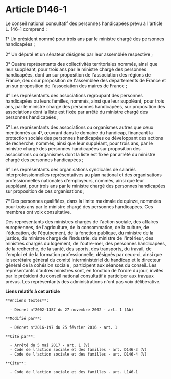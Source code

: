 # Article D146-1

Le conseil national consultatif des personnes handicapées prévu à l'article L. 146-1 comprend : 

1° Un président nommé pour trois ans par le ministre chargé des personnes handicapées ; 

2° Un député et un sénateur désignés par leur assemblée respective ; 

3° Quatre représentants des collectivités territoriales nommés, ainsi que leur suppléant, pour trois ans par le ministre
chargé des personnes handicapées, dont un sur proposition de l'association des régions de France, deux sur proposition de
l'assemblée des départements de France et un sur proposition de l'association des maires de France ; 

4° Les représentants des associations regroupant des personnes handicapées ou leurs familles, nommés, ainsi que leur
suppléant, pour trois ans, par le ministre chargé des personnes handicapées, sur proposition des associations dont la liste
est fixée par arrêté du ministre chargé des personnes handicapées ;

5° Les représentants des associations ou organismes autres que ceux mentionnés au 4°, œuvrant dans le domaine du handicap,
finançant la protection sociale des personnes handicapées ou développant des actions de recherche, nommés, ainsi que leur
suppléant, pour trois ans, par le ministre chargé des personnes handicapées sur proposition des associations ou organismes
dont la liste est fixée par arrêté du ministre chargé des personnes handicapées ; 

6° Les représentants des organisations syndicales de salariés interprofessionnelles représentatives au plan national et des
organisations professionnelles nationales d'employeurs, nommés, ainsi que leur suppléant, pour trois ans par le ministre
chargé des personnes handicapées sur proposition de ces organisations ; 

7° Des personnes qualifiées, dans la limite maximale de quinze, nommées pour trois ans par le ministre chargé des personnes
handicapées. Ces membres ont voix consultative.

Des représentants des ministres chargés de l'action sociale, des affaires européennes, de l'agriculture, de la consommation,
de la culture, de l'éducation, de l'équipement, de la fonction publique, du ministre de la justice, du ministre chargé de
l'industrie, du ministre de l'intérieur, des ministres chargés du logement, de l'outre-mer, des personnes handicapées, de la
recherche, de la santé, des sports, des transports, du travail, de l'emploi et de la formation professionnelle, désignés par
ceux-ci, ainsi que le secrétaire général du comité interministériel du handicap et le directeur général de la cohésion
sociale , participent aux séances du conseil. Les représentants d'autres ministres sont, en fonction de l'ordre du jour,
invités par le président du conseil national consultatif à participer aux travaux prévus. Les représentants des
administrations n'ont pas voix délibérative.

**Liens relatifs à cet article**

	**Anciens textes**:

	  - Décret n°2002-1387 du 27 novembre 2002 - art. 1 (Ab)

	**Modifié par**:

	  - Décret n°2016-197 du 25 février 2016 - art. 1

	**Cité par**:

	  - Arrêté du 5 mai 2017 - art. 1 (V)
	  - Code de l'action sociale et des familles - art. D146-3 (V)
	  - Code de l'action sociale et des familles - art. D146-4 (V)

	**Cite**:

	  - Code de l'action sociale et des familles - art. L146-1
